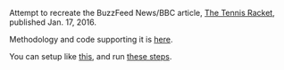 Attempt to recreate the BuzzFeed News/BBC article, [The Tennis Racket](http://www.buzzfeed.com/heidiblake/the-tennis-racket), published Jan. 17, 2016.

Methodology and code supporting it is [here](https://github.com/BuzzFeedNews/2016-01-tennis-betting-analysis).

You can setup like [this](setup.md), and run [these steps](queries.md).